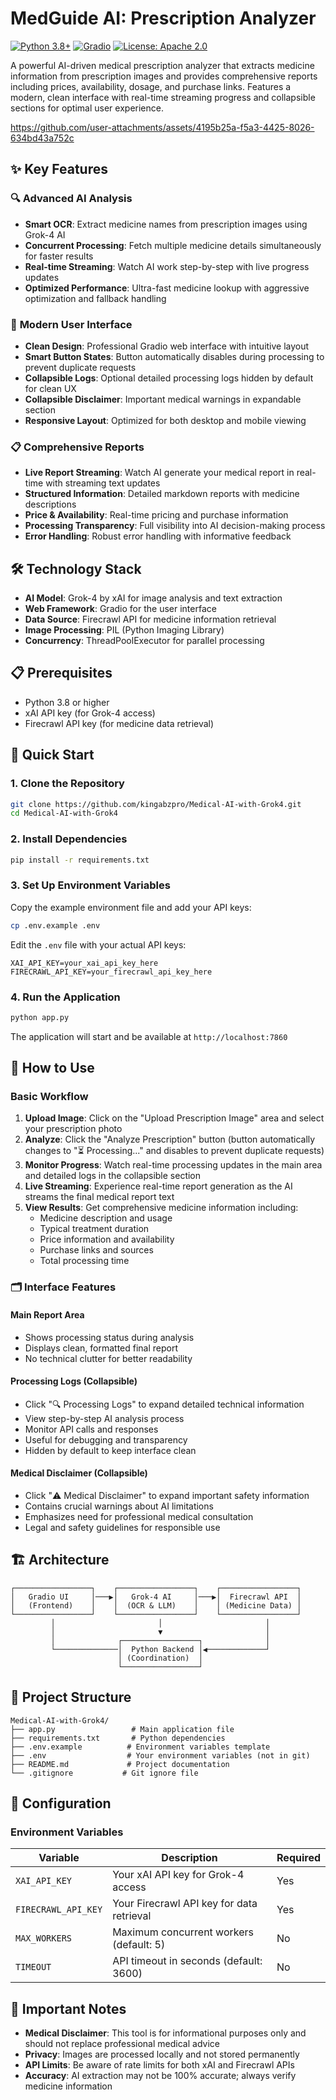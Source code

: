 # MedGuide AI: Prescription Analyzer

[![Python 3.8+](https://img.shields.io/badge/python-3.8+-blue.svg)](https://www.python.org/downloads/)
[![Gradio](https://img.shields.io/badge/gradio-5.0+-green.svg)](https://gradio.app/)
[![License: Apache 2.0](https://img.shields.io/badge/License-Apache_2.0-yellow.svg)](https://opensource.org/license/apache-2-0)

A powerful AI-driven medical prescription analyzer that extracts medicine information from prescription images and provides comprehensive reports including prices, availability, dosage, and purchase links. Features a modern, clean interface with real-time streaming progress and collapsible sections for optimal user experience.



https://github.com/user-attachments/assets/4195b25a-f5a3-4425-8026-634bd43a752c



## ✨ Key Features

### 🔍 **Advanced AI Analysis**
- **Smart OCR**: Extract medicine names from prescription images using Grok-4 AI
- **Concurrent Processing**: Fetch multiple medicine details simultaneously for faster results
- **Real-time Streaming**: Watch AI work step-by-step with live progress updates
- **Optimized Performance**: Ultra-fast medicine lookup with aggressive optimization and fallback handling

### 🎨 **Modern User Interface**
- **Clean Design**: Professional Gradio web interface with intuitive layout
- **Smart Button States**: Button automatically disables during processing to prevent duplicate requests
- **Collapsible Logs**: Optional detailed processing logs hidden by default for clean UX
- **Collapsible Disclaimer**: Important medical warnings in expandable section
- **Responsive Layout**: Optimized for both desktop and mobile viewing

### 📋 **Comprehensive Reports**
- **Live Report Streaming**: Watch AI generate your medical report in real-time with streaming text updates
- **Structured Information**: Detailed markdown reports with medicine descriptions
- **Price & Availability**: Real-time pricing and purchase information
- **Processing Transparency**: Full visibility into AI decision-making process
- **Error Handling**: Robust error handling with informative feedback

## 🛠️ Technology Stack

- **AI Model**: Grok-4 by xAI for image analysis and text extraction
- **Web Framework**: Gradio for the user interface
- **Data Source**: Firecrawl API for medicine information retrieval
- **Image Processing**: PIL (Python Imaging Library)
- **Concurrency**: ThreadPoolExecutor for parallel processing

## 📋 Prerequisites

- Python 3.8 or higher
- xAI API key (for Grok-4 access)
- Firecrawl API key (for medicine data retrieval)

## 🚀 Quick Start

### 1. Clone the Repository

```bash
git clone https://github.com/kingabzpro/Medical-AI-with-Grok4.git
cd Medical-AI-with-Grok4
```

### 2. Install Dependencies

```bash
pip install -r requirements.txt
```

### 3. Set Up Environment Variables

Copy the example environment file and add your API keys:

```bash
cp .env.example .env
```

Edit the `.env` file with your actual API keys:

```env
XAI_API_KEY=your_xai_api_key_here
FIRECRAWL_API_KEY=your_firecrawl_api_key_here
```

### 4. Run the Application

```bash
python app.py
```

The application will start and be available at `http://localhost:7860`

## 🎯 How to Use

### Basic Workflow
1. **Upload Image**: Click on the "Upload Prescription Image" area and select your prescription photo
2. **Analyze**: Click the "Analyze Prescription" button (button automatically changes to "⏳ Processing..." and disables to prevent duplicate requests)
3. **Monitor Progress**: Watch real-time processing updates in the main area and detailed logs in the collapsible section
4. **Live Streaming**: Experience real-time report generation as the AI streams the final medical report text
5. **View Results**: Get comprehensive medicine information including:
   - Medicine description and usage
   - Typical treatment duration
   - Price information and availability
   - Purchase links and sources
   - Total processing time

### 🗂️ Interface Features

#### **Main Report Area**
- Shows processing status during analysis
- Displays clean, formatted final report
- No technical clutter for better readability

#### **Processing Logs (Collapsible)**
- Click "🔍 Processing Logs" to expand detailed technical information
- View step-by-step AI analysis process
- Monitor API calls and responses
- Useful for debugging and transparency
- Hidden by default to keep interface clean

#### **Medical Disclaimer (Collapsible)**
- Click "⚠️ Medical Disclaimer" to expand important safety information
- Contains crucial warnings about AI limitations
- Emphasizes need for professional medical consultation
- Legal and safety guidelines for responsible use

## 🏗️ Architecture

```
┌─────────────────┐    ┌─────────────────┐    ┌─────────────────┐
│   Gradio UI     │───▶│   Grok-4 AI     │───▶│  Firecrawl API  │
│   (Frontend)    │    │  (OCR & LLM)    │    │ (Medicine Data) │
└─────────────────┘    └─────────────────┘    └─────────────────┘
         │                       │                       │
         │                       ▼                       │
         │              ┌─────────────────┐              │
         └──────────────│  Python Backend │◀─────────────┘
                        │ (Coordination)  │
                        └─────────────────┘
```

## 📁 Project Structure

```
Medical-AI-with-Grok4/
├── app.py                 # Main application file
├── requirements.txt       # Python dependencies
├── .env.example          # Environment variables template
├── .env                  # Your environment variables (not in git)
├── README.md             # Project documentation
└── .gitignore           # Git ignore file
```

## 🔧 Configuration

### Environment Variables

| Variable | Description | Required |
|----------|-------------|----------|
| `XAI_API_KEY` | Your xAI API key for Grok-4 access | Yes |
| `FIRECRAWL_API_KEY` | Your Firecrawl API key for data retrieval | Yes |
| `MAX_WORKERS` | Maximum concurrent workers (default: 5) | No |
| `TIMEOUT` | API timeout in seconds (default: 3600) | No |

## 🚨 Important Notes

- **Medical Disclaimer**: This tool is for informational purposes only and should not replace professional medical advice
- **Privacy**: Images are processed locally and not stored permanently
- **API Limits**: Be aware of rate limits for both xAI and Firecrawl APIs
- **Accuracy**: AI extraction may not be 100% accurate; always verify medicine information


